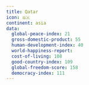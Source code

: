```yaml
---
title: Qatar
icon: 🇶🇦
continent: asia
data:
  global-peace-index: 21
  gross-domestic-product: 55
  human-development-index: 40
  world-happiness-report:
  cost-of-living: 108
  good-country-index: 109
  global-freedom-score: 158
  democracy-index: 111
---
```

